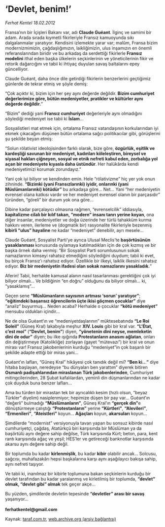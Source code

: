 # ‘Devlet, benim!’

*Ferhat Kentel 18.02.2012*

<div class="yazi"><p>Fransa’nın bir İçişleri Bakanı var, adı <b>Claude Guéant</b>. İlginç ve samimi bir adam. Arada sırada kıymetli fikirleriyle Fransız kamuoyunda sıkı dalgalanmalar yaratıyor. Kendisini izlemekte yarar var; malûm, Fransa bizim modernizmimizin, çağdaşlığımızın, laikliğimizin, ulus inşamızın en önemli referanslarından biridir ve bu arkadaş da serdettiği fikirlerle <b>Fransız modelini</b> ithal eden başka ülkelerin seçkinlerinin ve yöneticilerinin fikir ve retorik dağarcığını ve tabii ki ihtiyaç duyulan savaş baltalarını epey güncelliyor.</p>
<p>Claude Guéant, daha önce dile getirdiği fikirlerin benzerlerini geçtiğimiz günlerde de tekrar etmiş ve şöyle demiş:</p>
<p>“Çok açıktır ki, bizim için her şey aynı değerde değildir. <b>Bizim cumhuriyet değerlerimize göre, bütün medeniyetler, pratikler ve kültürler aynı değerde değildir.</b>”</p>
<p>“Bizim” dediği yani <b>Fransız cumhuriyet</b> değerleriyle aynı olmadığını söylediği medeniyet ise tabii ki <b>İslam</b>... </p>
<p>Sosyalistleri mat etmek için, ortalama Fransız vatandaşının korkularından iyi ekmek çıkacağını düşünen bütün ortalama sağcı politikacılar gibi, görüşlerini şu şekilde beyan etmiş:</p>
<p>“Solun rölativist ideolojisinden farklı olarak, bize göre, <b>özgürlük, eşitlik ve kardeşliği savunan bir medeniyet, kadınları köleleştiren, bireysel ve siyasal hakları çiğneyen, sosyal ve etnik nefreti kabul eden, zorbalığa yol açan bir medeniyete kıyasla daha üstündür</b>. Her halükârda kendi medeniyetimizi korumak zorundayız.”</p>
<p>Yani çok iyi biliyor ve kendinden emin. Hele “rölativizme” hiç yer yok onun zihninde. <b>“Bizimki (yani Fransızlarınki) iyidir, onlarınki (yani Müslümanlarınki) kötüdür”</b> bu arkadaşa göre... Net... Yani “her medeniyetin evrensel olana katkısı vardır ve her medeniyet evrensel olanın bir parçasıdır” türünden, “göreli” bir durum yok ona göre...</p>
<p>Dibine kadar parçalayıcı olmasına rağmen, “evrenselcilik” iddiasıyla, <b>kapitalizme cilalı bir kılıf takan, “modern” insanı tanrı yerine koyan</b>, ona diğer insanlar, medeniyetler ve doğa üzerinde her türlü tahakküm kurma hakkını veren, ilerleme ve (dogmatik bir) rasyonalite fikirleriyle bezenmiş <b>kibirli “ulus” hayaline</b> ne kadar “medeniyet” denebilir, ayrı mesele...</p>
<p>Claude Guéant, Sosyalist Parti’ye ayrıca Ulusal Meclis’te <b>başörtüsünün yasaklanması</b> konusunda oylamaya katılmadıkları için de çok kızmış ve bir başka örnek daha vermiş: “Bir Sosyalist Parti sorumlusunun sokak namazlarının kimseyi rahatsız etmediğini söylediğini duydum; tabii ki evet, bu birçok Fransız’ı rahatsız ediyor. Özellikle bir ilkeyi, laiklik ilkesini rahatsız ediyor. <b>Biz bir medeniyetin ifadesi olan sokak namazlarını yasakladık.</b>” </p>
<p>Aferin! Tabii, herhalde kamusal alanın nasıl tasarlanması gerektiğini çok iyi biliyor olmalı... Ve bildiğinin “en doğru” olduğunu da biliyor olmalı... ki, “yasaklamış”...</p>
<p>Geçen sene <b>“Müslümanların sayısının artması ‘sorun’ yaratıyor”</b>; <b>“eğitimdeki başarısız öğrencilerin üçte ikisi göçmen çocuklar”</b> diye “analiz” buyurmuş... Neden acaba? Herhalde o çocuklar <b>“kötü medeniyet”</b> mensubu oldukları içindir...</p>
<p>Ne de olsa Guéant’ın ve “medeniyetdaşlarının” müktesebatında <b>“Le Roi Soleil”</b> (Güneş Kral) lakabıyla meşhur <b>XIV. Louis</b> gibi bir kral var. <b>“L’État, c’est moi”</b> (<b>“Devlet, benim”</b>) diyen, <b>“yönetenin dini neyse, memleketin dini de odur”</b> diyen; bu ilke ışığında <b>Protestanların anasını ağlatan</b>, onları din değiştirmeye (Katolikliğe) zorlayan (gayet “mütevazı”) bir kral ve onun mirası var! Fransız jakobenlerinin kurduğu “medeniyet”in çok başarılı bir şekilde adapte ettiği bir miras yani... </p>
<p>Guéant’ın lafları, “Güneş Kral” hikâyesi çok tanıdık değil mi? <b>“Ben ki..</b>.<b>”</b> diye hitaba başlayan, neredeyse “bu dünyaları ben yarattım” diyerek bitiren <b>Osmanlı padişahlarından miraslanan Türk jakobenlerinden</b>, Cumhuriyet mitingcilerinden, 28 Şubat kafalılardan, yeminli din düşmanlarından ne kadar çok duyduk buna benzer lafları... </p>
<p>Ama bu türden bir mirastan tek bir ayrıcalıklı kesim (hızlı olsun, “beyaz Türkler” diyelim) nasiplenmiyor; hepimize düşen bir pay var... Guéant’ın “değerli” bulmadığı <b>“Müslümanların”</b>, Güneş Kral’ın <b>“gerçek din”</b>e dönüştürmeye çalıştığı <b>“Protestanların”</b> yerine <b>“Kürtleri”</b>, <b>“Alevileri”</b>, <b>“Ermenileri”</b>, <b>“Ateistleri”</b> koyun... <b>Ağaçları</b> koyun, <b>akarsuları</b> koyun...</p>
<p>Şimdilerde “modernist” versiyonuyla tavan yapan bu sonsuz kibirde nasıl cumhuriyetçi, çağdaş, Atatürkçü biri karşısında bir Müslüman ya da başörtülü aynı değere sahip değilse, Türk karşısında Kürt; beton, para, kent rantı karşısında ağaç ve yeşil; HES’ler ve getireceği banknotlar karşısında akarsu aynı değere sahip değil.</p>
<p>Bir toplumda bu kadar <b>kirlenmişlik</b>, bu kadar <b>kibir</b> olabilir ancak... Solcusu, sağcısı, muhafazakârı hepsi başkalarına karşı aynı aşağılayıcı bakışa sahip, aynı nefreti taşıyor.</p>
<p>Ve tabii ki, inanılmaz bir kibirle toplumuna bakan seçkinlerin kurduğu bir devlet tarafından bu kadar yaralanmış ve kirletilmiş bir toplumda, <b>“devlet” olmak, “devlet gibi” olmak</b> tek geçer akçe... </p>
<p>Bu yüzden, şimdilerde devletin tepesinde <b>“devletler” arası bir savaş</b> yaşanıyor...<br/><br/><b>ferhatkentel@gmail.com</b></p>
</div>

Kaynak: [taraf.com.tr](http://www.taraf.com.tr/ferhat-kentel/makale-devlet-benim.htm), [web.archive.org (arşiv bağlantısı)](http://web.archive.org/web/20130913101809/http://www.taraf.com.tr/ferhat-kentel/makale-devlet-benim.htm)
